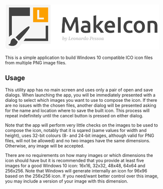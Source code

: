 ![MakeIcon icon](Resources/Header.svg)

This is a simple application to build Windows 10 compatible ICO icon files from multiple PNG image files.

## Usage

This utility app has no main screen and uses only a pair of open and save dialogs. When launching the app, you will be immediately presented with a dialog to select which images you want to use to compose the icon. If there are no issues with the chosen files, another dialog will be presented asking for the name and location where to save the built icon. This process will repeat indefinitely until the cancel button is pressed on either dialog.

Note that the app will perform very little checks on the images to be used to compose the icon, notably that it is sqared (same values for width and height), uses 32-bit colours (8- and 24-bit images, although valid for PNG files, will not be allowed) and no two images have the same dimensions. Otherwise, any image will be accepted.

There are no requirements on how many images or which dimensions the icon should have but it is recommended that you provide at least five images for a good Windows 10 icon: 16x16, 32x32, 48x48, 64x64 and 256x256. Note that Windows will generate internally an icon for 96x96 based on the 256x256 icon. If you need/want better control over this image, you may include a version of your image with this dimension.